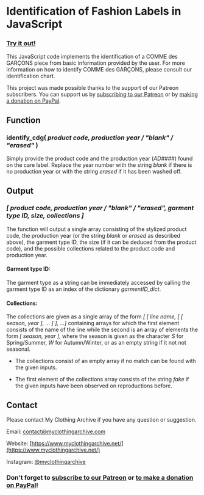 # Identification of Fashion Labels in JavaScript

### [Try it out!](https://www.myclothingarchive.net/identification)

This JavaScript code implements the identification of a COMME des GARÇONS piece from basic information provided by the user. For more information on how to identify COMME des GARÇONS, please consult our identification chart.

This project was made possible thanks to the support of our Patreon subscribers. You can support us by [subscribing to our Patreon](https://www.patreon.com/bePatron?u=36066750) or by [making a donation on PayPal](https://www.paypal.com/donate/?hosted_button_id=AP5AP2WBUNNQL).

## Function

### identify_cdg( *product code, production year / "blank" / "erased"* )

Simply provide the product code and the production year (*AD####*) found on the care label. Replace the year number with the string *blank* if there is no production year or with the string *erased* if it has been washed off.

## Output

### *[ product code, production year / "blank" / "erased", garment type ID, size, collections ]*

The function will output a single array consisting of the stylized product code, the production year (or the string *blank* or *erased* as described above), the garment type ID, the size (if it can be deduced from the product code), and the possible collections related to the product code and production year.

#### Garment type ID:

The garment type as a string can be immediately accessed by calling the garment type ID as an index of the dictionary *garmentID_dict*.

#### Collections:

The collections are given as a single array of the form *[ [ line name, [ [ season, year ], ... ] ], ...]* containing arrays for which the first element consists of the name of the line while the second is an array of elements the form *[ season, year ]*, where the season is given as the character *S* for Spring/Summer, *W* for Autumn/Winter, or as an empty string if it not not seasonal.

- The collections consist of an empty array if no match can be found with the given inputs.

- The first element of the collections array consists of the string *fake* if the given inputs have been observed on reproductions before.

## Contact

Please contact My Clothing Archive if you have any question or suggestion.

Email: contact@myclothingarchive.com

Website: [https://www.myclothingarchive.net/](https://www.myclothingarchive.net/)

Instagram: [@myclothingarchive](https://www.instagram.com/myclothingarchive/)

### Don't forget to [subscribe to our Patreon](https://www.patreon.com/bePatron?u=36066750) or [to make a donation on PayPal](https://www.paypal.com/donate/?hosted_button_id=AP5AP2WBUNNQL)!
